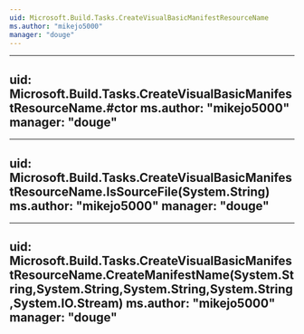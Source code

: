 ```yaml
---
uid: Microsoft.Build.Tasks.CreateVisualBasicManifestResourceName
ms.author: "mikejo5000"
manager: "douge"
---
```


---
uid: Microsoft.Build.Tasks.CreateVisualBasicManifestResourceName.#ctor
ms.author: "mikejo5000"
manager: "douge"
---

---
uid: Microsoft.Build.Tasks.CreateVisualBasicManifestResourceName.IsSourceFile(System.String)
ms.author: "mikejo5000"
manager: "douge"
---

---
uid: Microsoft.Build.Tasks.CreateVisualBasicManifestResourceName.CreateManifestName(System.String,System.String,System.String,System.String,System.IO.Stream)
ms.author: "mikejo5000"
manager: "douge"
---
